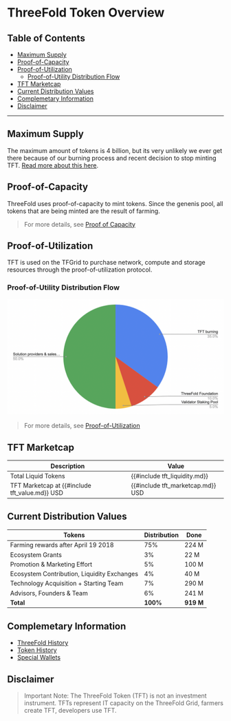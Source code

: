<h1> ThreeFold Token Overview </h1>

<h2>Table of Contents </h2>

- [Maximum Supply](#maximum-supply)
- [Proof-of-Capacity](#proof-of-capacity)
- [Proof-of-Utilization](#proof-of-utilization)
  - [Proof-of-Utility Distribution Flow](#proof-of-utility-distribution-flow)
- [TFT Marketcap](#tft-marketcap)
- [Current Distribution Values](#current-distribution-values)
- [Complemetary Information](#complemetary-information)
- [Disclaimer](#disclaimer)

***

## Maximum Supply

The maximum amount of tokens is 4 billion, but its very unlikely we ever get there because of our burning process and recent decision to stop minting TFT. [Read more about this here](https://forum.threefold.io/t/december-22-2023-update-from-the-team/4170).

## Proof-of-Capacity

ThreeFold uses proof-of-capacity to mint tokens. Since the genenis pool, all tokens that are being minted are the result of farming. 

> For more details, see [Proof of Capacity](../../wiki/tfgrid/farming/proof_of_capacity.md)

## Proof-of-Utilization

TFT is used on the TFGrid to purchase network, compute and storage resources through the proof-of-utilization protocol.

### Proof-of-Utility Distribution Flow

![](img/token_distribution.png)

> For more details, see [Proof-of-Utilization](../../wiki/tfgrid/farming/proof_of_utilization.md)

## TFT Marketcap

| **Description**           | **Value**     |
| ------------------------- | ------------- |
| Total Liquid Tokens       | {{#include tft_liquidity.md}}     |
| TFT Marketcap at {{#include tft_value.md}} USD | {{#include tft_marketcap.md}}  USD |

## Current Distribution Values

| **Tokens**                                  | **Distribution** | **Done**  |
| ------------------------------------------- | ---------------- | --------- |
| Farming rewards after April 19 2018         | 75%              | 224 M     |
| Ecosystem Grants                            | 3%               | 22 M      |
| Promotion & Marketing Effort                | 5%               | 100 M     |
| Ecosystem Contribution, Liquidity Exchanges | 4%               | 40 M      |
| Technology Acquisition + Starting Team      | 7%               | 290 M     |
| Advisors, Founders & Team                   | 6%               | 241 M     |
| **Total**                                   | **100%**         | **919 M** |

## Complemetary Information

- [ThreeFold History](../../wiki/threefold_history.md)
- [Token History](../../wiki/token_history.md)
- [Special Wallets](./special_wallets/stats_special_wallets.md)

## Disclaimer

> Important Note: The ThreeFold Token (TFT) is not an investment instrument.
TFTs represent IT capacity on the ThreeFold Grid, farmers create TFT, developers use TFT.
